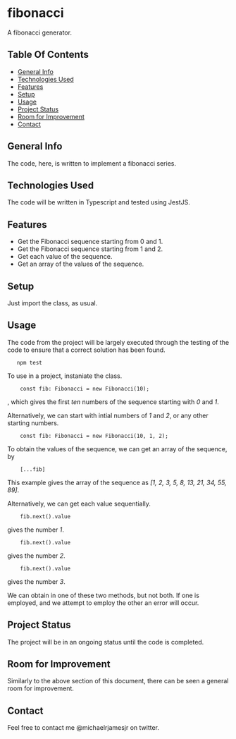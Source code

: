 # fibonacci
A fibonacci generator.

## Table Of Contents
* [General Info](#general-info)
* [Technologies Used](#technologies-used)
* [Features](#features)
* [Setup](#setup)
* [Usage](#usage)
* [Project Status](#project-status)
* [Room for Improvement](#room-for-improvement)
* [Contact](#contact)

## General Info
The code, here, is written to implement a fibonacci series.

## Technologies Used
The code will be written in Typescript and tested using JestJS.
 
## Features
* Get the Fibonacci sequence starting from 0 and 1.
* Get the Fibonacci sequence starting from 1 and 2.
* Get each value of the sequence.
* Get an array of the values of the sequence.

## Setup
Just import the class, as usual.
 
## Usage
The code from the project will be largely executed through the testing of the code to ensure that a correct solution has been found.
```
   npm test
```

To use in a project, instaniate the class.
```
    const fib: Fibonacci = new Fibonacci(10);
```
, which gives the first *ten* numbers of the sequence starting with *0* and *1*.

Alternatively, we can start with intial numbers of *1* and *2*, or any other starting numbers.
```
    const fib: Fibonacci = new Fibonacci(10, 1, 2);
```

To obtain the values of the sequence, we can get an array of the sequence, by
```
    [...fib]
```
This example gives the array of the sequence as *[1, 2, 3, 5, 8, 13, 21, 34, 55, 89]*.
 
Alternatively, we can get each value sequentially.
```
    fib.next().value
```
gives the number *1*.
```
    fib.next().value
```
gives the number *2*.
```
    fib.next().value
```
gives the number *3*.

We can obtain in one of these two methods, but not both. If one is employed, and we attempt to employ the other an error will occur.

## Project Status
The project will be in an ongoing status until the code is completed.
  
## Room for Improvement
Similarly to the above section of this document, there can be seen a general room for improvement.

## Contact
Feel free to contact me @michaelrjamesjr on twitter.                                                                          
